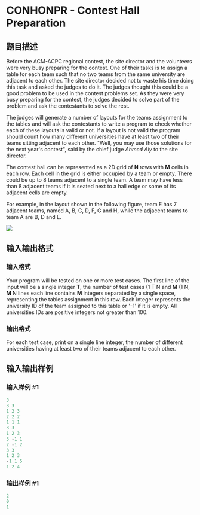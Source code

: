 # CONHONPR - Contest Hall Preparation

## 题目描述

 Before the ACM-ACPC regional contest, the site director and the volunteers were very busy preparing for the contest. One of their tasks is to assign a table for each team such that no two teams from the same university are adjacent to each other. The site director decided not to waste his time doing this task and asked the judges to do it. The judges thought this could be a good problem to be used in the contest problems set. As they were very busy preparing for the contest, the judges decided to solve part of the problem and ask the contestants to solve the rest.

The judges will generate a number of layouts for the teams assignment to the tables and will ask the contestants to write a program to check whether each of these layouts is valid or not. If a layout is not valid the program should count how many different universities have at least two of their teams sitting adjacent to each other. "Well, you may use those solutions for the next year's contest", said by the chief judge _Ahmed Aly_ to the site director.

The contest hall can be represented as a 2D grid of **N** rows with **M** cells in each row. Each cell in the grid is either occupied by a team or empty. There could be up to 8 teams adjacent to a single team. A team may have less than 8 adjacent teams if it is seated next to a hall edge or some of its adjacent cells are empty.

For example, in the layout shown in the following figure, team E has 7 adjacent teams, named A, B, C, D, F, G and H, while the adjacent teams to team A are B, D and E.

![](https://cdn.luogu.com.cn/upload/vjudge_pic/SP13398/a1db1a7de6395b144be39efe3c57927ac7beb064.png)

## 输入输出格式

### 输入格式

 Your program will be tested on one or more test cases. The first line of the input will be a single integer **T**, the number of test cases (1 T N and **M** (1 N, **M** N lines each line contains **M** integers separated by a single space, representing the tables assignment in this row. Each integer represents the university ID of the team assigned to this table or '-1' if it is empty. All universities IDs are positive integers not greater than 100.

### 输出格式

 For each test case, print on a single line integer, the number of different universities having at least two of their teams adjacent to each other.

## 输入输出样例

### 输入样例 #1

```cpp
3
3 3
1 2 3
2 2 2 
1 1 1
3 3 
1 2 3 
3 -1 1 
2 -1 2 
3 3 
1 2 3 
-1 1 5 
1 2 4
```


### 输出样例 #1

```cpp
2 
0 
1
```


